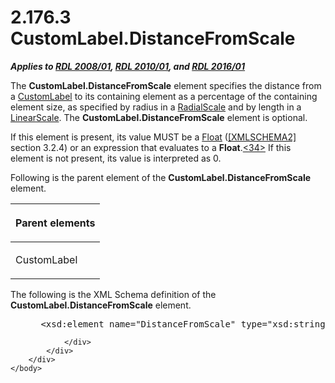 <html dir="LTR" xmlns:mshelp="http://msdn.microsoft.com/mshelp" xmlns:ddue="http://ddue.schemas.microsoft.com/authoring/2003/5" xmlns:xlink="http://www.w3.org/1999/xlink" xmlns:tool="http://www.microsoft.com/tooltip">
    <head>
        <meta http-equiv="Content-Type" content="text/html; CHARSET=utf-8"></meta>
        <meta name="save" content="history"></meta>
        <title>2.176.3 CustomLabel.DistanceFromScale</title>
        <xml>
            <mshelp:toctitle title="2.176.3 CustomLabel.DistanceFromScale"></mshelp:toctitle>
            <mshelp:rltitle title="[MS-RDL]: CustomLabel.DistanceFromScale"></mshelp:rltitle>
            <mshelp:keyword index="A" term="951fae72-dc46-45c5-8f86-fbaa865bf73f"></mshelp:keyword>
            <mshelp:attr name="DCSext.ContentType" value="open specification"></mshelp:attr>
            <mshelp:attr name="AssetID" value="951fae72-dc46-45c5-8f86-fbaa865bf73f"></mshelp:attr>
            <mshelp:attr name="TopicType" value="kbRef"></mshelp:attr>
            <mshelp:attr name="DCSext.Title" value="[MS-RDL]: CustomLabel.DistanceFromScale" />
        </xml>
    </head>
    <body>
        <div id="header">
            <h1 class="heading">2.176.3 CustomLabel.DistanceFromScale</h1>
        </div>
        <div id="mainSection">
            <div id="mainBody">
                <div id="allHistory" class="saveHistory"></div>
                <div id="sectionSection0" class="section" name="collapseableSection">
                    

<p><b><i>Applies to </i></b><a href="1e855f94-4617-47e4-b89e-0856c6cb420f.htm"><b><i>RDL 2008/01</i></b></a><b><i>,
</i></b><a href="3428e690-a348-4ec7-8a6a-8efb42d2cdee.htm"><b><i>RDL 2010/01</i></b></a><b><i>,
and </i></b><a href="52ce3983-2bfc-4e72-9359-42aaf5fe4509.htm"><b><i>RDL 2016/01</i></b></a></p>

<p>The <b>CustomLabel.DistanceFromScale</b> element specifies
the distance from a <a href="519139e8-6188-4286-b148-dfd76a0a6be4.htm">CustomLabel</a>
to its containing element as a percentage of the containing element size, as
specified by radius in a <a href="86468d9f-c561-4b50-a689-5dfccfde8495.htm">RadialScale</a>
and by length in a <a href="744f8b40-7ad5-4652-94a1-76ae5df59389.htm">LinearScale</a>.
The <b>CustomLabel.DistanceFromScale</b> element is optional. </p>

<p>If this element is present, its value MUST be a <a href="c7d0946f-992e-4abc-a304-09b53e030692.htm">Float</a> (<a href="https://go.microsoft.com/fwlink/?LinkId=90610">[XMLSCHEMA2]</a> section
3.2.4) or an expression that evaluates to a <b>Float</b>.<a id="Appendix_A_Target_34"></a><a href="1fe5fd87-2de5-4b2c-b762-5a4fd1373621.htm#Appendix_A_34" aria-label="Product behavior note 34">&lt;34&gt;</a> If this element is not present,
its value is interpreted as 0.</p>

<p>Following is the parent element of the <b>CustomLabel.DistanceFromScale</b>
element.</p>

<table>
 <thead>
  <tr>
   <th>
   <p>Parent elements</p>
   </th>
  </tr>
 </thead>
 <tr>
  <td>
  <p>CustomLabel</p>
  </td>
 </tr>
</table>

<p>The following is the XML Schema definition of the <b>CustomLabel.DistanceFromScale</b>
element.</p>

<dl>
<dd>
<div><pre> &lt;xsd:element name=&quot;DistanceFromScale&quot; type=&quot;xsd:string&quot; minOccurs=&quot;0&quot; /&gt;
</pre></div>
</dd></dl>


                </div>
            </div>
        </div>
    </body>
</html>